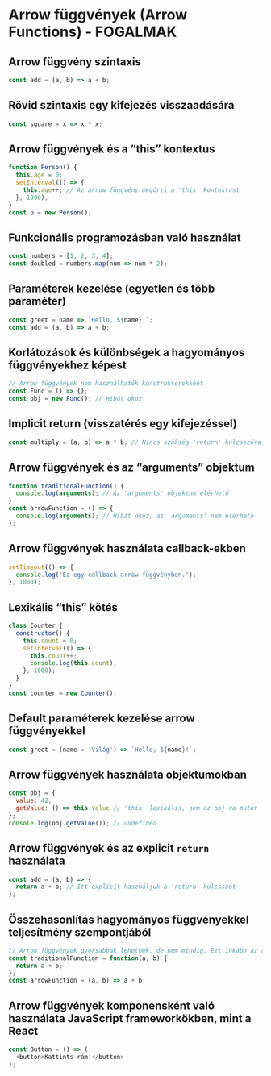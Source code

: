 # Arrow függvények (Arrow Functions) - FOGALMAK

## Arrow függvény szintaxis
```javascript
const add = (a, b) => a + b;
```

## Rövid szintaxis egy kifejezés visszaadására
```javascript
const square = x => x * x;
```

## Arrow függvények és a “this” kontextus
```javascript
function Person() {
  this.age = 0;
  setInterval(() => {
    this.age++; // Az arrow függvény megőrzi a 'this' kontextust
  }, 1000);
}
const p = new Person();
```

## Funkcionális programozásban való használat
```javascript
const numbers = [1, 2, 3, 4];
const doubled = numbers.map(num => num * 2);
```

## Paraméterek kezelése (egyetlen és több paraméter)
```javascript
const greet = name => `Hello, ${name}!`;
const add = (a, b) => a + b;
```

## Korlátozások és különbségek a hagyományos függvényekhez képest
```javascript
// Arrow függvények nem használhatók konstruktorokként
const Func = () => {};
const obj = new Func(); // Hibát okoz
```

## Implicit return (visszatérés egy kifejezéssel)
```javascript
const multiply = (a, b) => a * b; // Nincs szükség 'return' kulcsszóra
```

## Arrow függvények és az “arguments” objektum
```javascript
function traditionalFunction() {
  console.log(arguments); // Az 'arguments' objektum elérhető
}
const arrowFunction = () => {
  console.log(arguments); // Hibát okoz, az 'arguments' nem elérhető
};
```

## Arrow függvények használata callback-ekben
```javascript
setTimeout(() => {
  console.log('Ez egy callback arrow függvényben.');
}, 1000);
```

## Lexikális “this” kötés
```javascript
class Counter {
  constructor() {
    this.count = 0;
    setInterval(() => {
      this.count++;
      console.log(this.count);
    }, 1000);
  }
}
const counter = new Counter();
```

## Default paraméterek kezelése arrow függvényekkel
```javascript
const greet = (name = 'Világ') => `Hello, ${name}!`;
```

## Arrow függvények használata objektumokban
```javascript
const obj = {
  value: 42,
  getValue: () => this.value // 'this' lexikális, nem az obj-ra mutat
};
console.log(obj.getValue()); // undefined
```

## Arrow függvények és az explicit `return` használata
```javascript
const add = (a, b) => {
  return a + b; // Itt explicit használjuk a 'return' kulcsszót
};
```

## Összehasonlítás hagyományos függvényekkel teljesítmény szempontjából
```javascript
// Arrow függvények gyorsabbak lehetnek, de nem mindig. Ezt inkább az adott használati eset határozza meg.
const traditionalFunction = function(a, b) {
  return a + b;
};
const arrowFunction = (a, b) => a + b;
```

## Arrow függvények komponensként való használata JavaScript frameworkökben, mint a React
```javascript
const Button = () => (
  <button>Kattints rám!</button>
);
```

